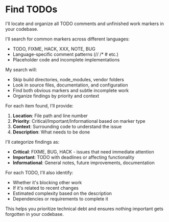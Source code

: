 # Find TODOs

I'll locate and organize all TODO comments and unfinished work markers in your codebase.

I'll search for common markers across different languages:
- TODO, FIXME, HACK, XXX, NOTE, BUG
- Language-specific comment patterns (// /* # etc.)
- Placeholder code and incomplete implementations

My search will:
- Skip build directories, node_modules, vendor folders
- Look in source files, documentation, and configuration
- Find both obvious markers and subtle incomplete work
- Organize findings by priority and context

For each item found, I'll provide:
1. **Location**: File path and line number
2. **Priority**: Critical/Important/Informational based on marker type
3. **Context**: Surrounding code to understand the issue
4. **Description**: What needs to be done

I'll categorize findings as:
- **Critical**: FIXME, BUG, HACK - issues that need immediate attention
- **Important**: TODO with deadlines or affecting functionality
- **Informational**: General notes, future improvements, documentation

For each TODO, I'll also identify:
- Whether it's blocking other work
- If it's related to recent changes
- Estimated complexity based on the description
- Dependencies or requirements to complete it

This helps you prioritize technical debt and ensures nothing important gets forgotten in your codebase.